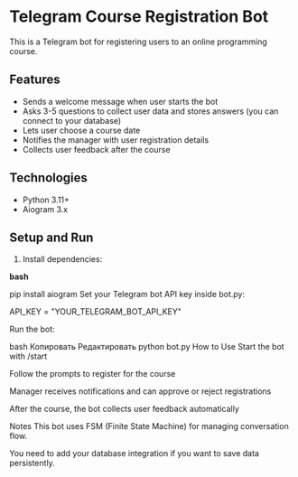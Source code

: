 # Telegram Course Registration Bot

This is a Telegram bot for registering users to an online programming course.

## Features

- Sends a welcome message when user starts the bot
- Asks 3-5 questions to collect user data and stores answers (you can connect to your database)
- Lets user choose a course date
- Notifies the manager with user registration details
- Collects user feedback after the course

## Technologies

- Python 3.11+
- Aiogram 3.x

## Setup and Run

1. Install dependencies:

__bash__

pip install aiogram
Set your Telegram bot API key inside bot.py:

API_KEY = "YOUR_TELEGRAM_BOT_API_KEY"

Run the bot:

bash
Копировать
Редактировать
python bot.py
How to Use
Start the bot with /start

Follow the prompts to register for the course

Manager receives notifications and can approve or reject registrations

After the course, the bot collects user feedback automatically

Notes
This bot uses FSM (Finite State Machine) for managing conversation flow.

You need to add your database integration if you want to save data persistently.
